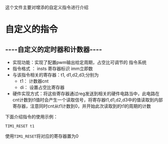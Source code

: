 这个文件主要对增添的自定义指令进行介绍
# 自定义的指令
## ----自定义的定时器和计数器----

* 实现功能：实现了配置pwm输出给定周期，占空比可调节的 指令系统
* 指令格式 ： insts  寄存器标识  imm立即数
* 与该指令相关的寄存器：t1, d1,d2,d3;分别为
  * t1： 计数器cnt
  * di： 设置占空比寄存器
* 硬件实现方式：将这些寄存器通过reg发送到相关的硬件电路当中，此电路在cnt计数到t1值时会产生一个读取信号，将寄存器t1,d1,d2,d3中的值读取到内部寄存器，注意同时cnt从t1计数到0，并开始此次读取到的t1的周期的计数




下面介绍指令的使用示例：

    TIM1_RESET t1
使用``TIM1_RESET``将对应的寄存器置为0